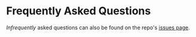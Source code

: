 # Frequently Asked Questions

_Infrequently_ asked questions can also be found on the repo's [issues page](https://github.com/topepo/FES/issues?utf8=%E2%9C%93&q=is%3Aissue). 